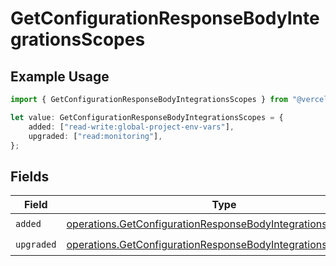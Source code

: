 # GetConfigurationResponseBodyIntegrationsScopes

## Example Usage

```typescript
import { GetConfigurationResponseBodyIntegrationsScopes } from "@vercel/sdk/models/operations";

let value: GetConfigurationResponseBodyIntegrationsScopes = {
    added: ["read-write:global-project-env-vars"],
    upgraded: ["read:monitoring"],
};
```

## Fields

| Field                                                                                                                                        | Type                                                                                                                                         | Required                                                                                                                                     | Description                                                                                                                                  |
| -------------------------------------------------------------------------------------------------------------------------------------------- | -------------------------------------------------------------------------------------------------------------------------------------------- | -------------------------------------------------------------------------------------------------------------------------------------------- | -------------------------------------------------------------------------------------------------------------------------------------------- |
| `added`                                                                                                                                      | [operations.GetConfigurationResponseBodyIntegrationsAdded](../../models/operations/getconfigurationresponsebodyintegrationsadded.md)[]       | :heavy_check_mark:                                                                                                                           | N/A                                                                                                                                          |
| `upgraded`                                                                                                                                   | [operations.GetConfigurationResponseBodyIntegrationsUpgraded](../../models/operations/getconfigurationresponsebodyintegrationsupgraded.md)[] | :heavy_check_mark:                                                                                                                           | N/A                                                                                                                                          |